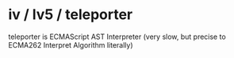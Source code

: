 # iv / lv5 / teleporter

teleporter is ECMAScript AST Interpreter (very slow, but precise to ECMA262 Interpret Algorithm literally)
